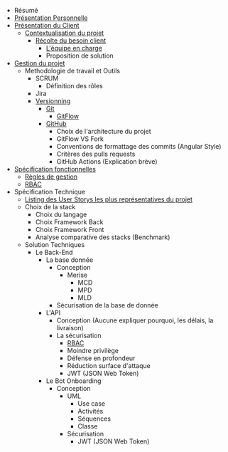 - Résumé
- <a href='./self-pres.md'>Présentation Personnelle</a>
- <a href='./project-pres.md'>Présentation du Client</a>
  - <a href='./project-pres.md#context'>Contextualisation du projet</a>
    - <a href='./project-pres#client'>Récolte du besoin client</a>
      - <a href='./project-pres.md#team'>L'équipe en charge</a>
      - Proposition de solution
- <a href='./project-management.md'>Gestion du projet</a>
  - Methodologie de travail et Outils
      - SCRUM
        - Définition des rôles
      - Jira
    - <a href='./project-management.md#versionning'>Versionning</a>
      - <a href='./project-management.md#git'>Git</a>
        - <a href='./project-management.md#gitflow'>GitFlow</a>
      - <a href='./project-management.md#github'>GitHub</a>
        - Choix de l'architecture du projet
        - GitFlow VS Fork
        - Conventions de formattage des commits (Angular Style)
        - Critères des pulls requests
        - GitHub Actions (Explication brève)
- <a href='./func-spec.md'>Spécification fonctionnelles</a>
  - <a href='./func-spec.md#gestion-rules'>Règles de gestion</a>
  - <a href='./rbac.md'>RBAC</a>
- Spécification Technique
  - <a href='./user-stories.md'>Listing des User Storys les plus représentatives du projet</a>
  - Choix de la stack
    - Choix du langage
    - Choix Framework Back
    - Choix Framework Front
    - Analyse comparative des stacks (Benchmark)
  - Solution Techniques
    - Le Back-End
      - La base donnée
        - Conception
          - Merise
            - MCD
            - MPD
            - MLD
        - Sécurisation de la base de donnée
      - L'API
        - Conception (Aucune expliquer pourquoi, les délais, la livraison)
        - La sécurisation
          - <a href='./func-spec.md#rbac'>RBAC</a>
          - Moindre privilège
          - Défense en profondeur
          - Réduction surface d'attaque
          - JWT (JSON Web Token)
      - Le Bot Onboarding
        - Conception
          - UML
            - Use case
            - Activités
            - Séquences
            - Classe
          - Sécurisation
            - JWT (JSON Web Token)
